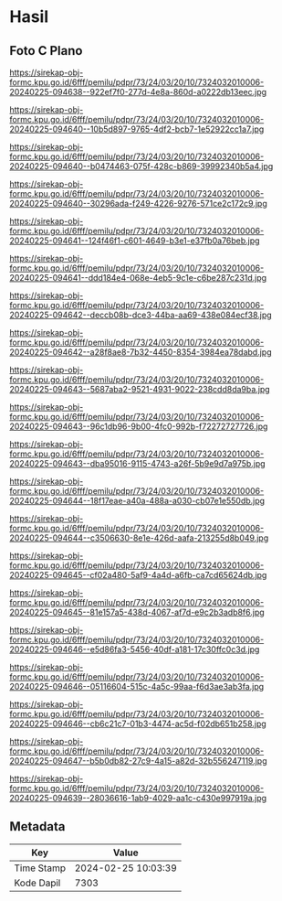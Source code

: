 # Hasil

## Foto C Plano

https://sirekap-obj-formc.kpu.go.id/6fff/pemilu/pdpr/73/24/03/20/10/7324032010006-20240225-094638--922ef7f0-277d-4e8a-860d-a0222db13eec.jpg

https://sirekap-obj-formc.kpu.go.id/6fff/pemilu/pdpr/73/24/03/20/10/7324032010006-20240225-094640--10b5d897-9765-4df2-bcb7-1e52922cc1a7.jpg

https://sirekap-obj-formc.kpu.go.id/6fff/pemilu/pdpr/73/24/03/20/10/7324032010006-20240225-094640--b0474463-075f-428c-b869-39992340b5a4.jpg

https://sirekap-obj-formc.kpu.go.id/6fff/pemilu/pdpr/73/24/03/20/10/7324032010006-20240225-094640--30296ada-f249-4226-9276-571ce2c172c9.jpg

https://sirekap-obj-formc.kpu.go.id/6fff/pemilu/pdpr/73/24/03/20/10/7324032010006-20240225-094641--124f46f1-c601-4649-b3e1-e37fb0a76beb.jpg

https://sirekap-obj-formc.kpu.go.id/6fff/pemilu/pdpr/73/24/03/20/10/7324032010006-20240225-094641--ddd184e4-068e-4eb5-9c1e-c6be287c231d.jpg

https://sirekap-obj-formc.kpu.go.id/6fff/pemilu/pdpr/73/24/03/20/10/7324032010006-20240225-094642--deccb08b-dce3-44ba-aa69-438e084ecf38.jpg

https://sirekap-obj-formc.kpu.go.id/6fff/pemilu/pdpr/73/24/03/20/10/7324032010006-20240225-094642--a28f8ae8-7b32-4450-8354-3984ea78dabd.jpg

https://sirekap-obj-formc.kpu.go.id/6fff/pemilu/pdpr/73/24/03/20/10/7324032010006-20240225-094643--5687aba2-9521-4931-9022-238cdd8da9ba.jpg

https://sirekap-obj-formc.kpu.go.id/6fff/pemilu/pdpr/73/24/03/20/10/7324032010006-20240225-094643--96c1db96-9b00-4fc0-992b-f72272727726.jpg

https://sirekap-obj-formc.kpu.go.id/6fff/pemilu/pdpr/73/24/03/20/10/7324032010006-20240225-094643--dba95016-9115-4743-a26f-5b9e9d7a975b.jpg

https://sirekap-obj-formc.kpu.go.id/6fff/pemilu/pdpr/73/24/03/20/10/7324032010006-20240225-094644--18f17eae-a40a-488a-a030-cb07e1e550db.jpg

https://sirekap-obj-formc.kpu.go.id/6fff/pemilu/pdpr/73/24/03/20/10/7324032010006-20240225-094644--c3506630-8e1e-426d-aafa-213255d8b049.jpg

https://sirekap-obj-formc.kpu.go.id/6fff/pemilu/pdpr/73/24/03/20/10/7324032010006-20240225-094645--cf02a480-5af9-4a4d-a6fb-ca7cd65624db.jpg

https://sirekap-obj-formc.kpu.go.id/6fff/pemilu/pdpr/73/24/03/20/10/7324032010006-20240225-094645--81e157a5-438d-4067-af7d-e9c2b3adb8f6.jpg

https://sirekap-obj-formc.kpu.go.id/6fff/pemilu/pdpr/73/24/03/20/10/7324032010006-20240225-094646--e5d86fa3-5456-40df-a181-17c30ffc0c3d.jpg

https://sirekap-obj-formc.kpu.go.id/6fff/pemilu/pdpr/73/24/03/20/10/7324032010006-20240225-094646--05116604-515c-4a5c-99aa-f6d3ae3ab3fa.jpg

https://sirekap-obj-formc.kpu.go.id/6fff/pemilu/pdpr/73/24/03/20/10/7324032010006-20240225-094646--cb6c21c7-01b3-4474-ac5d-f02db651b258.jpg

https://sirekap-obj-formc.kpu.go.id/6fff/pemilu/pdpr/73/24/03/20/10/7324032010006-20240225-094647--b5b0db82-27c9-4a15-a82d-32b556247119.jpg

https://sirekap-obj-formc.kpu.go.id/6fff/pemilu/pdpr/73/24/03/20/10/7324032010006-20240225-094639--28036616-1ab9-4029-aa1c-c430e997919a.jpg


## Metadata

| Key        | Value               |
| ---------- | ------------------- |
| Time Stamp | 2024-02-25 10:03:39 |
| Kode Dapil | 7303                |



